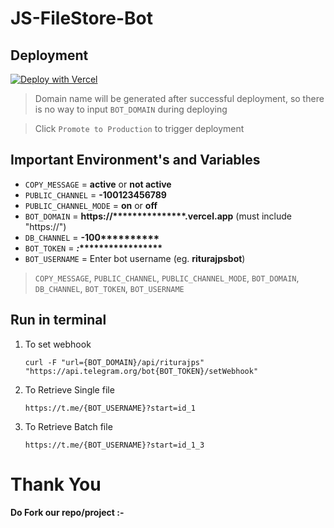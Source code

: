 # JS-FileStore-Bot

## Deployment

[![Deploy with Vercel](https://vercel.com/button)](https://vercel.com/new/git/external?repository-url=https://github.com/theriturajps/JS-FileStore-Bot)

> Domain name will be generated after successful deployment, so there is no way to input `BOT_DOMAIN` during deploying
    
> Click `Promote to Production` to trigger deployment

## Important Environment's and Variables

- `COPY_MESSAGE` = __active__ or __not active__
- `PUBLIC_CHANNEL` = __-100123456789__
- `PUBLIC_CHANNEL_MODE` = __on__ or __off__
- `BOT_DOMAIN` = __https://***************.vercel.app__ (must include "https://")
- `DB_CHANNEL` = __-100**********__
- `BOT_TOKEN` = __*********:**************************__
- `BOT_USERNAME` = Enter bot username (eg. __riturajpsbot__)


> `COPY_MESSAGE`, `PUBLIC_CHANNEL`, `PUBLIC_CHANNEL_MODE`, `BOT_DOMAIN`, `DB_CHANNEL`, `BOT_TOKEN`, `BOT_USERNAME`

## Run in terminal

1. To set webhook

    ```
    curl -F "url={BOT_DOMAIN}/api/riturajps" "https://api.telegram.org/bot{BOT_TOKEN}/setWebhook"
    ```

2. To Retrieve Single file

    ```
    https://t.me/{BOT_USERNAME}?start=id_1
    ```
3. To Retrieve Batch file

    ```
    https://t.me/{BOT_USERNAME}?start=id_1_3
    ```

# Thank You

**Do Fork our repo/project :-**